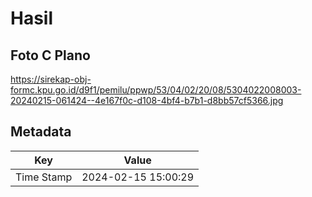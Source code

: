 # Hasil

## Foto C Plano

https://sirekap-obj-formc.kpu.go.id/d9f1/pemilu/ppwp/53/04/02/20/08/5304022008003-20240215-061424--4e167f0c-d108-4bf4-b7b1-d8bb57cf5366.jpg


## Metadata

| Key        | Value               |
| ---------- | ------------------- |
| Time Stamp | 2024-02-15 15:00:29 |




